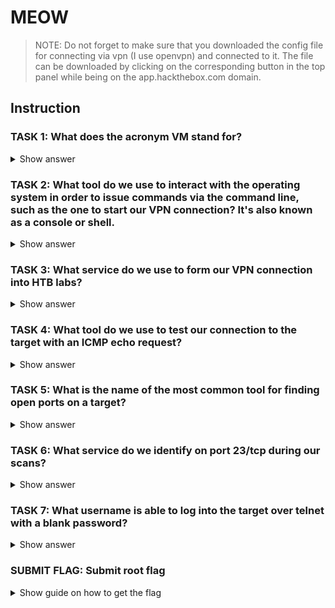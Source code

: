 # MEOW

> NOTE: Do not forget to make sure that you downloaded the config file for connecting via vpn (I use openvpn) and connected to it. The file can be downloaded by clicking on the corresponding button in the top panel while being on the app.hackthebox.com domain.

## Instruction

### TASK 1: What does the acronym VM stand for?
<details> 
    <summary>Show answer</summary>
    Virtual Machine
</details>

### TASK 2: What tool do we use to interact with the operating system in order to issue commands via the command line, such as the one to start our VPN connection? It's also known as a console or shell.
<details> 
    <summary>Show answer</summary>
    terminal
</details>

### TASK 3: What service do we use to form our VPN connection into HTB labs?
<details> 
    <summary>Show answer</summary>
    openvpn
</details>

### TASK 4: What tool do we use to test our connection to the target with an ICMP echo request?
<details> 
    <summary>Show answer</summary>
    ping
</details>

### TASK 5: What is the name of the most common tool for finding open ports on a target?
<details> 
    <summary>Show answer</summary>
    nmap
</details>

### TASK 6: What service do we identify on port 23/tcp during our scans?
<details> 
    <summary>Show answer</summary>
    telnet
</details>

### TASK 7: What username is able to log into the target over telnet with a blank password?
<details> 
    <summary>Show answer</summary>
    root
</details>

### SUBMIT FLAG: Submit root flag
<details> 
    <summary>Show guide on how to get the flag</summary>
    To receive the flag you need to connect via telnet to the IP address that you receive when you spawn the machine.
</details>
